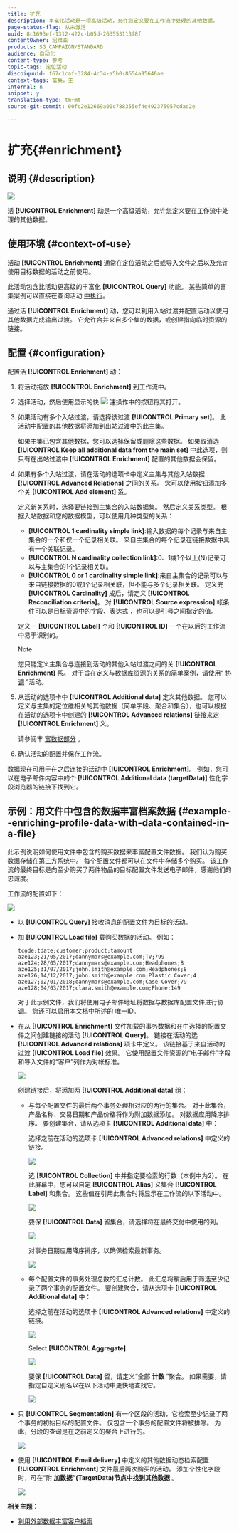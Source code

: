 ```yaml
---
title: 扩充
description: 丰富化活动是一项高级活动，允许您定义要在工作流中处理的其他数据。
page-status-flag: 从未激活
uuid: 8c1693ef-1312-422c-b05d-263553113f8f
contentOwner: 绍维亚
products: SG_CAMPAIGN/STANDARD
audience: 自动化
content-type: 参考
topic-tags: 定位活动
discoiquuid: f67c1caf-3284-4c34-a5b0-8654a95640ae
context-tags: 富集，主
internal: n
snippet: y
translation-type: tm+mt
source-git-commit: 00fc2e12669a00c788355ef4e492375957cdad2e

---
```



# 扩充{#enrichment}

## 说明 {#description}

![](assets/enrichment.png)

活 **[!UICONTROL Enrichment]** 动是一个高级活动，允许您定义要在工作流中处理的其他数据。

## 使用环境 {#context-of-use}

活动 **[!UICONTROL Enrichment]** 通常在定位活动之后或导入文件之后以及允许使用目标数据的活动之前使用。

此活动包含比活动更高级的丰富化 **[!UICONTROL Query]** 功能。 某些简单的富集案例可以直接在查询活动 [中执行](../../automating/using/query.md#enriching-data)。

通过活 **[!UICONTROL Enrichment]** 动，您可以利用入站过渡并配置活动以使用其他数据完成输出过渡。 它允许合并来自多个集的数据，或创建指向临时资源的链接。

## 配置 {#configuration}

配置活 **[!UICONTROL Enrichment]** 动：

1. 将活动拖放 **[!UICONTROL Enrichment]** 到工作流中。
1. 选择活动，然后使用显示的快 ![](assets/edit_darkgrey-24px.png) 速操作中的按钮将其打开。
1. 如果活动有多个入站过渡，请选择该过渡 **[!UICONTROL Primary set]**。 此活动中配置的其他数据将添加到出站过渡中的此主集。

   如果主集已包含其他数据，您可以选择保留或删除这些数据。 如果取消选 **[!UICONTROL Keep all additional data from the main set]** 中此选项，则只有在出站过渡中 **[!UICONTROL Enrichment]** 配置的其他数据会保留。

1. 如果有多个入站过渡，请在活动的选项卡中定义主集与其他入站数据 **[!UICONTROL Advanced Relations]** 之间的关系。 您可以使用按钮添加多个关 **[!UICONTROL Add element]** 系。

   定义新关系时，选择要链接到主集合的入站数据集。 然后定义关系类型。 根据入站数据和您的数据模型，可以使用几种类型的关系：

   * **[!UICONTROL 1 cardinality simple link]**:输入数据的每个记录与来自主集合的一个和仅一个记录相关联。 来自主集合的每个记录在链接数据中具有一个关联记录。
   * **[!UICONTROL N cardinality collection link]**:0、1或1个以上(N)记录可以与主集合的1个记录相关联。
   * **[!UICONTROL 0 or 1 cardinality simple link]**:来自主集合的记录可以与来自链接数据的0或1个记录相关联，但不能与多个记录相关联。
   定义完 **[!UICONTROL Cardinality]** 成后，请定义 **[!UICONTROL Reconciliation criteria]**。 对 **[!UICONTROL Source expression]** 帐条件可以是目标资源中的字段、表达式 [](../../automating/using/advanced-expression-editing.md) ，也可以是引号之间指定的值。

   定义一 **[!UICONTROL Label]** 个和 **[!UICONTROL ID]** 一个在以后的工作流中易于识别的。

   >[!NOTE]
   >
   >您只能定义主集合与连接到活动的其他入站过渡之间的关 **[!UICONTROL Enrichment]** 系。 对于旨在定义与数据库资源的关系的简单案例，请使用“ [协调](../../automating/using/reconciliation.md) ”活动。

1. 从活动的选项卡中 **[!UICONTROL Additional data]** 定义其他数据。 您可以定义与主集的定位维相关的其他数据（简单字段、聚合和集合），也可以根据在活动的选项卡中创建的 **[!UICONTROL Advanced relations]** 链接来定 **[!UICONTROL Enrichment]** 义。

   请参阅丰 [富数据部分](../../automating/using/query.md#enriching-data) 。

1. 确认活动的配置并保存工作流。

数据现在可用于在之后连接的活动中 **[!UICONTROL Enrichment]**。 例如，您可以在电子邮件内容中的个 **[!UICONTROL Additional data (targetData)]** 性化字段浏览器的链接下找到它。

## 示例：用文件中包含的数据丰富档案数据 {#example--enriching-profile-data-with-data-contained-in-a-file}

此示例说明如何使用文件中包含的购买数据来丰富配置文件数据。 我们认为购买数据存储在第三方系统中。 每个配置文件都可以在文件中存储多个购买。 该工作流的最终目标是向至少购买了两件物品的目标配置文件发送电子邮件，感谢他们的忠诚度。

工作流的配置如下：

![](assets/enrichment_example_workflow.png)

* 以 **[!UICONTROL Query]** 接收消息的配置文件为目标的活动。
* 加 **[!UICONTROL Load file]** 载购买数据的活动。 例如：

   ```
   tcode;tdate;customer;product;tamount
   aze123;21/05/2017;dannymars@example.com;TV;799
   aze124;28/05/2017;dannymars@example.com;Headphones;8
   aze125;31/07/2017;john.smith@example.com;Headphones;8
   aze126;14/12/2017;john.smith@example.com;Plastic Cover;4
   aze127;02/01/2018;dannymars@example.com;Case Cover;79
   aze128;04/03/2017;clara.smith@example.com;Phone;149
   ```

   对于此示例文件，我们将使用电子邮件地址将数据与数据库配置文件进行协调。 您还可以启用本文档中所述的 [唯一ID](../../developing/using/configuring-the-resource-s-data-structure.md#generating-a-unique-id-for-profiles-and-custom-resources)。

* 在从 **[!UICONTROL Enrichment]** 文件加载的事务数据和在中选择的配置文件之间创建链接的活动 **[!UICONTROL Query]**。 链接在活动的选 **[!UICONTROL Advanced relations]** 项卡中定义。 该链接基于来自活动的过渡 **[!UICONTROL Load file]** 效果。 它使用配置文件资源的“电子邮件”字段和导入文件的“客户”列作为对帐标准。

   ![](assets/enrichment_example_workflow2.png)

   创建链接后，将添加两 **[!UICONTROL Additional data]** 组：

   * 与每个配置文件的最后两个事务处理相对应的两行的集合。 对于此集合，产品名称、交易日期和产品价格将作为附加数据添加。 对数据应用降序排序。 要创建集合，请从选项卡 **[!UICONTROL Additional data]** 中：

      选择之前在活动的选项卡 **[!UICONTROL Advanced relations]** 中定义的链接。

      ![](assets/enrichment_example_workflow3.png)

      选 **[!UICONTROL Collection]** 中并指定要检索的行数（本例中为2）。 在此屏幕中，您可以自定 **[!UICONTROL Alias]** 义集合 **[!UICONTROL Label]** 和集合。 这些值在引用此集合时将显示在工作流的以下活动中。

      ![](assets/enrichment_example_workflow4.png)

      要保 **[!UICONTROL Data]** 留集合，请选择将在最终交付中使用的列。

      ![](assets/enrichment_example_workflow6.png)

      对事务日期应用降序排序，以确保检索最新事务。

      ![](assets/enrichment_example_workflow7.png)

   * 每个配置文件的事务处理总数的汇总计数。 此汇总将稍后用于筛选至少记录了两个事务的配置文件。 要创建聚合，请从选项卡 **[!UICONTROL Additional data]** 中：

      选择之前在活动的选项卡 **[!UICONTROL Advanced relations]** 中定义的链接。

      ![](assets/enrichment_example_workflow3.png)

      Select **[!UICONTROL Aggregate]**.

      ![](assets/enrichment_example_workflow8.png)

      要保 **[!UICONTROL Data]** 留，请定义“全部 **计数** ”聚合。 如果需要，请指定自定义别名以在以下活动中更快地查找它。

      ![](assets/enrichment_example_workflow9.png)

* 只 **[!UICONTROL Segmentation]** 有一个区段的活动，它检索至少记录了两个事务的初始目标的配置文件。 仅包含一个事务的配置文件将被排除。 为此，分段的查询是在之前定义的聚合上进行的。

   ![](assets/enrichment_example_workflow5.png)

* 使用 **[!UICONTROL Email delivery]** 中定义的其他数据动态检索配置 **[!UICONTROL Enrichment]** 文件最后两次购买的活动。 添加个性化字段时，可在“附 **加数据”(TargetData)节点中找到其他数据** 。

   ![](assets/enrichment_example_workflow10.png)

**相关主题：**

* [利用外部数据丰富客户档案](https://helpx.adobe.com/campaign/kb/simplify-campaign-management.html#Managedatatofuelengagingexperiences)

